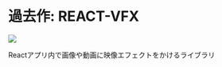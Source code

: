 ---
---
# 過去作: REACT-VFX

<img src="react-vfx.gif" class="center w-80"/>

Reactアプリ内で画像や動画に映像エフェクトをかけるライブラリ


